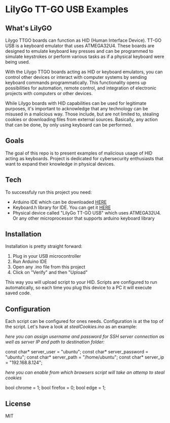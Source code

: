 # LilyGo TT-GO USB Examples
## What's LilyGO
Lilygo TTGO boards can function as HID (Human Interface Device). TT-GO USB is a keyboard emulator that uses ATMEGA32U4. These boards are designed to emulate keyboard key presses and can be programmed to simulate keystrokes or perform various tasks as if a physical keyboard were being used.

With the Lilygo TTGO boards acting as HID or keyboard emulators, you can control other devices or interact with computer systems by sending keyboard commands programmatically. This functionality opens up possibilities for automation, remote control, and integration of electronic projects with computers or other devices.

While Lilygo boards with HID capabilities can be used for legitimate purposes, it's important to acknowledge that any technology can be misused in a malicious way. Those include, but are not limited to, stealing cookies or downloading files from external sources. Basically, any action that can be done, by only using keyboard can be performed.

## Goals
The goal of this repo is to present examples of malicious usage of HID acting as keyboards. Project is dedicated for cybersecurity enthusiasts that want to expand their knowledge in physical devices.

## Tech
To successfuly run this project you need:

- Arduino IDE which can be downloaded [HERE](https://support.arduino.cc/hc/en-us/articles/360019833020-Download-and-install-Arduino-IDE)
- Keyboard.h library for IDE. You can get it [HERE](https://reference.arduino.cc/reference/en/language/functions/usb/keyboard/)
- Physical device called "LilyGo TT-GO USB" which uses ATMEGA32U4. Or any other microprocessor that supports arduino keyboard library

## Installation
Installation is pretty straight forward:
1. Plug in your USB microcontroller
2. Run Arduino IDE
3. Open any .ino file from this project
4. Click on "Verify" and then "Upload"

This way you will upload script to your HID. Scripts are configured to run automatically, so each time you plug this device to a PC it will execute saved code.

## Configuration
Each script can be configured for ones needs. Configuration is at the top of the script. Let's have a look at _stealCookies.ino_ as an example:

_here you can assign username and password for SSH server connection as well as server IP and path to destination folder:_

const char* server_user = "ubuntu";
const char* server_password = "ubuntu";
const char* server_path = "/home/ubuntu";
const char* server_ip = "192.168.8.124";

_here you can enable from which browsers script will take an attemp to steal cookies_

bool chrome = 1;
bool firefox = 0;
bool edge = 1;

## License

MIT

